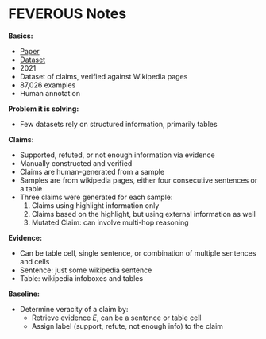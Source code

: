 # FEVEROUS Notes

**Basics:**
- [Paper](https://arxiv.org/abs/2106.05707)
- [Dataset](https://fever.ai/dataset/feverous.html)
- 2021
- Dataset of claims, verified against Wikipedia pages
- 87,026 examples
- Human annotation

**Problem it is solving:**
- Few datasets rely on structured information, primarily tables

**Claims:**
- Supported, refuted, or not enough information via evidence
- Manually constructed and verified
- Claims are human-generated from a sample
- Samples are from wikipedia pages, either four consecutive sentences or a table
- Three claims were generated for each sample:
    1. Claims using highlight information only
    2. Claims based on the highlight, but using external information as well
    3. Mutated Claim: can involve multi-hop reasoning

**Evidence:**
- Can be table cell, single sentence, or combination of multiple sentences and cells
- Sentence: just some wikipedia sentence
- Table: wikipedia infoboxes and tables

**Baseline:**
- Determine veracity of a claim by:
    - Retrieve evidence $E$, can be a sentence or table cell
    - Assign label (support, refute, not enough info) to the claim
